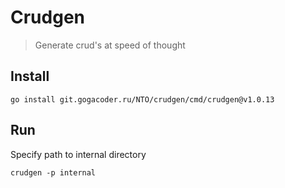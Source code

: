 # Crudgen
> Generate crud's at speed of thought

## Install
```shell
go install git.gogacoder.ru/NTO/crudgen/cmd/crudgen@v1.0.13
```

## Run
Specify path to internal directory 
```shell
crudgen -p internal
```
